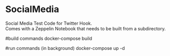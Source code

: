 # SocialMedia
Social Media Test Code for Twitter Hook.  
Comes with a Zeppelin Notebook that needs to be built from a subdirectory.

#build commands
docker-compose build

#run commands (in background)
docker-compose up -d

